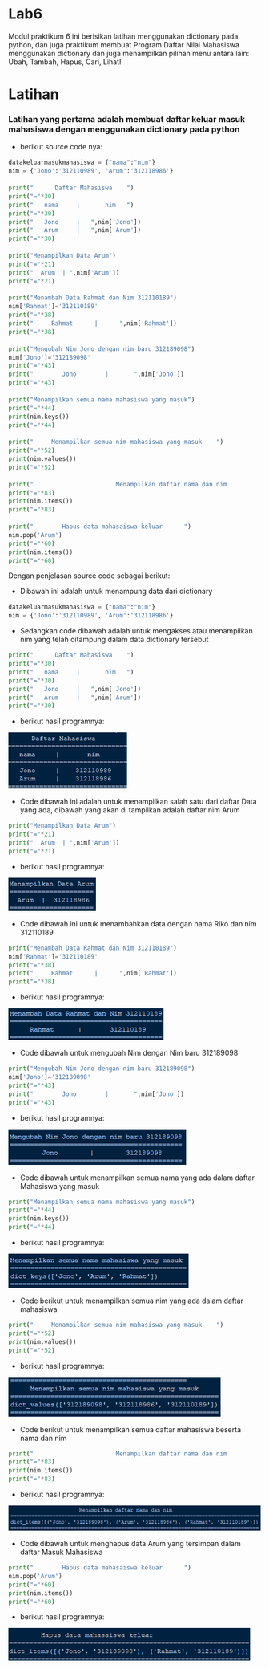 # Lab6
Modul praktikum 6 ini berisikan latihan menggunakan dictionary pada python, dan juga praktikum membuat Program Daftar Nilai Mahasiswa menggunakan dictionary dan juga menampilkan pilihan menu antara lain: Ubah, Tambah, Hapus, Cari, Lihat!

# Latihan 


### Latihan yang pertama adalah membuat daftar keluar masuk mahasiswa dengan menggunakan dictionary pada python
- berikut source code nya:
```python
datakeluarmasukmahasiswa = {"nama":"nim"}
nim = {'Jono':'312110989', 'Arum':'312118986'}

print("      Daftar Mahasiswa    ")
print("="*30)
print("   nama     |       nim   ")
print("="*30)
print("   Jono     |   ",nim['Jono'])
print("   Arum     |   ",nim['Arum'])
print("="*30)

print("Menampilkan Data Arum")
print("="*21)
print("  Arum  | ",nim['Arum'])
print("="*21)

print("Menambah Data Rahmat dan Nim 312110189")
nim['Rahmat']='312110189'
print("="*38)
print("     Rahmat      |      ",nim['Rahmat'])
print("="*38)

print("Mengubah Nim Jono dengan nim baru 312189098")
nim['Jono']='312189098'
print("="*43)
print("        Jono        |       ",nim['Jono'])
print("="*43)

print("Menampilkan semua nama mahasiswa yang masuk")
print("="*44)
print(nim.keys())
print("="*44)

print("     Menampilkan semua nim mahasiswa yang masuk    ")
print("="*52)
print(nim.values())
print("="*52)

print("                       Menampilkan daftar nama dan nim                      ")
print("="*83)
print(nim.items())
print("="*83)

print("        Hapus data mahasaiswa keluar      ")
nim.pop('Arum')
print("="*60)
print(nim.items())
print("="*60)
```

Dengan penjelasan source code sebagai berikut:
- Dibawah ini adalah untuk menampung data dari dictionary

```python
datakeluarmasukmahasiswa = {"nama":"nim"}
nim = {'Jono':'312110989', 'Arum':'312118986'}
```

- Sedangkan code dibawah adalah untuk mengakses atau menampilkan nim yang telah ditampung dalam data dictionary tersebut

```python
print("      Daftar Mahasiswa    ")
print("="*30)
print("   nama     |       nim   ")
print("="*30)
print("   Jono     |   ",nim['Jono'])
print("   Arum     |   ",nim['Arum'])
print("="*30)
```
- berikut hasil programnya:

![gambar1](ssanlatihan/ss1.png)

- Code dibawah ini adalah untuk menampilkan salah satu dari daftar Data yang ada, dibawah yang akan di tampilkan adalah daftar nim Arum
```python
print("Menampilkan Data Arum")
print("="*21)
print("  Arum  | ",nim['Arum'])
print("="*21)
```
- berikut hasil programnya:

![gambar2](ssanlatihan/ss2.png)

- Code dibawah ini untuk menambahkan data dengan nama Riko dan nim 312110189

```python
print("Menambah Data Rahmat dan Nim 312110189")
nim['Rahmat']='312110189'
print("="*38)
print("     Rahmat      |      ",nim['Rahmat'])
print("="*38)

```

- berikut hasil programnya:

![gambar3](ssanlatihan/ss3.png)

- Code dibawah untuk mengubah Nim dengan Nim baru  312189098

```python
print("Mengubah Nim Jono dengan nim baru 312189098")
nim['Jono']='312189098'
print("="*43)
print("        Jono        |       ",nim['Jono'])
print("="*43)
```

- berikut hasil programnya:

![gambar4](ssanlatihan/ss4.png)

- Code dibawah untuk menampilkan semua nama yang ada dalam daftar Mahasiswa yang masuk

```python
print("Menampilkan semua nama mahasiswa yang masuk")
print("="*44)
print(nim.keys())
print("="*44)
```

- berikut hasil programnya:

![gambar5](ssanlatihan/ss5.png)

- Code berikut untuk menampilkan semua nim yang ada dalam daftar mahasiswa

```python
print("     Menampilkan semua nim mahasiswa yang masuk    ")
print("="*52)
print(nim.values())
print("="*52)
```

- berikut hasil programnya:

![gambar6](ssanlatihan/ss6.png)

- Code berikut untuk menampilkan semua daftar mahasiswa beserta nama dan nim

```python
print("                       Menampilkan daftar nama dan nim                      ")
print("="*83)
print(nim.items())
print("="*83)
```

- berikut hasil programnya:

![gambar7](ssanlatihan/ss7.png)

- Code dibawah untuk menghapus data Arum yang tersimpan dalam daftar Masuk Mahasiswa

```python
print("        Hapus data mahasaiswa keluar      ")
nim.pop('Arum')
print("="*60)
print(nim.items())
print("="*60)
```

- berikut hasil programnya:

![gambar8](ssanlatihan/ss8.png)
